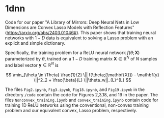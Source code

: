 # 1dnn

Code for our paper "A Library of Mirrors: Deep Neural Nets in Low Dimensions are Convex Lasso Models with Reflection Features" (https://arxiv.org/abs/2403.01046#). This paper shows that training neural networks with $1-D$ data is equivalent to solving a Lasso problem with an explicit and simple dictionary.

Specifically, the training problem for a ReLU neural network $f(\theta;{\mathbf{X}})$ parameterized by $\theta$, trained on a $1-D$ training matrix $\mathbf{X} \in \mathbb{R}^N$ of $N$ samples and label vector $\mathbf{y}\in \mathbb{R}^N$ is

$$	\min_{\theta \in \Theta}  \frac{1}{2} \|| f(\theta;{\mathbf{X}})  - \mathbf{y} \||^2_2 + \frac{\beta}{L}  \||\theta_w||_{L}^{L} $$

The files ```Fig2.ipynb```, ```Fig3.ipynb```, ```Fig18.ipynb```, and ```Fig19.ipynb``` in the directory ```/code``` contain the code for Figures 2,3,18, and 19 in the paper. The files ```Nonconvex_training.ipynb``` and ```convex_training.ipynb``` contain code for training 1D ReLU networks using the conventional, non-convex training problem and our equivalent convex, Lasso problem, respectively.
